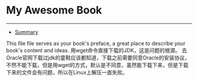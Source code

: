 # My Awesome Book
---
* [Summary](SUMMARY.md)

This file file serves as your book's preface, a great place to describe your book's content and ideas.
用wget命令直接下载的JDK，这是问题的根源。 
去Oracle官网下载过jdk的童鞋应该都知道，下载之前需要同意Oracle的安装协议，不然不能下载，但是用wget的方式，默认是不同意，虽然能下载下来，但是下载下来的文件会有问题，所以在Linux上解压一直失败。

